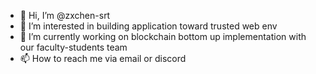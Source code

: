 - 👋 Hi, I’m @zxchen-srt
- 👀 I’m interested in building application toward trusted web env
- 🌱 I’m currently working on blockchain bottom up implementation with our faculty-students team
- 📫 How to reach me via email or discord

<!---
zxchen-srt/zxchen-srt is a ✨ special ✨ repository because its `README.md` (this file) appears on your GitHub profile.
You can click the Preview link to take a look at your changes.
--->
